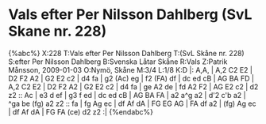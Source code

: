 # Vals efter Per Nilsson Dahlberg (SvL Skane nr. 228)

{%abc%}
X:228
T:Vals efter Per Nilsson Dahlberg
T:(SvL Skåne nr. 228)
S:efter Per Nilsson Dahlberg
B:Svenska Låtar Skåne
R:Vals
Z:Patrik Månsson, 2009-01-03
O:Nymö, Skåne
M:3/4
L:1/8
K:D
|: A,A, | A,2 C2 E2 | D2 F2 A2 | G2 E2 c2 | d4 fa | g2 (Ac) eg | f2 (FA) df | dc ed cB |
AG BA FD | A,2 C2 E2 | D2 F2 A2 | G2 E2 c2 | d4 fa | ge A2 de | fd A2 F2 |
AG E2 c2 | d2 z2 :: Ac | e3 d ef | g3 f ed | dc ed cB | AG BA FA |
a2 a^g a2 | d'2 c'b a2 | ^ga be (fg) a2 z2 :: fa | fg Ag ec | df Af dA |
FG EG AG | FA df a2 | (fg) Ag ec | df Af dA | FG FA (ce) d2 z2 :|
{%endabc%}

